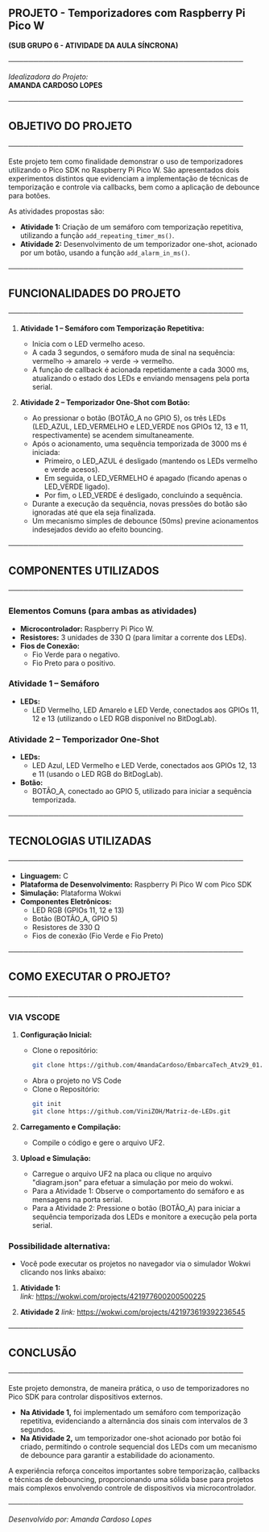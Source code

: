 ## PROJETO - Temporizadores com Raspberry Pi Pico W  
**(SUB GRUPO 6 - ATIVIDADE DA AULA SÍNCRONA)**

───────────────────────────────────────────────

*Idealizadora do Projeto:*  
**AMANDA CARDOSO LOPES**

───────────────────────────────────────────────

## OBJETIVO DO PROJETO

───────────────────────────────────────────────

Este projeto tem como finalidade demonstrar o uso de temporizadores utilizando o Pico SDK no Raspberry Pi Pico W. São apresentados dois experimentos distintos que evidenciam a implementação de técnicas de temporização e controle via callbacks, bem como a aplicação de debounce para botões.  
  
As atividades propostas são:  
- **Atividade 1:** Criação de um semáforo com temporização repetitiva, utilizando a função `add_repeating_timer_ms()`.  
- **Atividade 2:** Desenvolvimento de um temporizador one-shot, acionado por um botão, usando a função `add_alarm_in_ms()`.

───────────────────────────────────────────────

## FUNCIONALIDADES DO PROJETO

───────────────────────────────────────────────

1. **Atividade 1 – Semáforo com Temporização Repetitiva:**  
   - Inicia com o LED vermelho aceso.  
   - A cada 3 segundos, o semáforo muda de sinal na sequência: vermelho → amarelo → verde → vermelho.  
   - A função de callback é acionada repetidamente a cada 3000 ms, atualizando o estado dos LEDs e enviando mensagens pela porta serial.

2. **Atividade 2 – Temporizador One-Shot com Botão:**  
   - Ao pressionar o botão (BOTÃO_A no GPIO 5), os três LEDs (LED_AZUL, LED_VERMELHO e LED_VERDE nos GPIOs 12, 13 e 11, respectivamente) se acendem simultaneamente.  
   - Após o acionamento, uma sequência temporizada de 3000 ms é iniciada:  
     - Primeiro, o LED_AZUL é desligado (mantendo os LEDs vermelho e verde acesos).  
     - Em seguida, o LED_VERMELHO é apagado (ficando apenas o LED_VERDE ligado).  
     - Por fim, o LED_VERDE é desligado, concluindo a sequência.  
   - Durante a execução da sequência, novas pressões do botão são ignoradas até que ela seja finalizada.  
   - Um mecanismo simples de debounce (50ms) previne acionamentos indesejados devido ao efeito bouncing.

───────────────────────────────────────────────

## COMPONENTES UTILIZADOS

───────────────────────────────────────────────

### Elementos Comuns (para ambas as atividades)
- **Microcontrolador:** Raspberry Pi Pico W.
- **Resistores:** 3 unidades de 330 Ω (para limitar a corrente dos LEDs).
- **Fios de Conexão:**  
  - Fio Verde para o negativo.  
  - Fio Preto para o positivo.

### Atividade 1 – Semáforo
- **LEDs:**  
  - LED Vermelho, LED Amarelo e LED Verde, conectados aos GPIOs 11, 12 e 13 (utilizando o LED RGB disponível no BitDogLab).

### Atividade 2 – Temporizador One-Shot
- **LEDs:**  
  - LED Azul, LED Vermelho e LED Verde, conectados aos GPIOs 12, 13 e 11 (usando o LED RGB do BitDogLab).  
- **Botão:**  
  - BOTÃO_A, conectado ao GPIO 5, utilizado para iniciar a sequência temporizada.

───────────────────────────────────────────────

## TECNOLOGIAS UTILIZADAS

───────────────────────────────────────────────

- **Linguagem:** C  
- **Plataforma de Desenvolvimento:** Raspberry Pi Pico W com Pico SDK  
- **Simulação:** Plataforma Wokwi  
- **Componentes Eletrônicos:**  
  - LED RGB (GPIOs 11, 12 e 13)  
  - Botão (BOTÃO_A, GPIO 5)  
  - Resistores de 330 Ω  
  - Fios de conexão (Fio Verde e Fio Preto)

───────────────────────────────────────────────

## COMO EXECUTAR O PROJETO?

───────────────────────────────────────────────


### VIA VSCODE

1. **Configuração Inicial:**  
   - Clone o repositório:
     ```sh
     git clone https://github.com/4mandaCardoso/EmbarcaTech_Atv29_01.git
     ```  
   - Abra o projeto no VS Code 
   - Clone o Repositório:
     ```sh
     git init
     git clone https://github.com/ViniZOH/Matriz-de-LEDs.git
     ```  

2. **Carregamento e Compilação:**  
   - Compile o código e gere o arquivo UF2.

3. **Upload e Simulação:**  
   - Carregue o arquivo UF2 na placa ou clique no arquivo "diagram.json" para efetuar a simulação por meio do wokwi.
   - Para a Atividade 1: Observe o comportamento do semáforo e as mensagens na porta serial.  
   - Para a Atividade 2: Pressione o botão (BOTÃO_A) para iniciar a sequência temporizada dos LEDs e monitore a execução pela porta serial.

### Possibilidade alternativa: 

   - Você pode executar os projetos no navegador via o simulador Wokwi clicando nos links abaixo:

1. **Atividade 1:**  
*link:* https://wokwi.com/projects/421977600200500225

2. **Atividade 2** 
*link:* https://wokwi.com/projects/421973619392236545 

───────────────────────────────────────────────

## CONCLUSÃO

───────────────────────────────────────────────

Este projeto demonstra, de maneira prática, o uso de temporizadores no Pico SDK para controlar dispositivos externos.  
- **Na Atividade 1,** foi implementado um semáforo com temporização repetitiva, evidenciando a alternância dos sinais com intervalos de 3 segundos.  
- **Na Atividade 2,** um temporizador one-shot acionado por botão foi criado, permitindo o controle sequencial dos LEDs com um mecanismo de debounce para garantir a estabilidade do acionamento.

A experiência reforça conceitos importantes sobre temporização, callbacks e técnicas de debouncing, proporcionando uma sólida base para projetos mais complexos envolvendo controle de dispositivos via microcontrolador.

───────────────────────────────────────────────

*Desenvolvido por: Amanda Cardoso Lopes*

